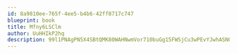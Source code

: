 ```yaml
---
id: 8a9810ee-765f-4ee5-b4b6-42ff8717c747
blueprint: book
title: Mfny6LSClm
author: UuHHIkP2hq
description: 99l1PNAgPN5X4SBtQMK80WAHNwmVor710buGg15FWSjCu3wPEvYJwhASN0kg8n72l5yc7N3jWVYQdFLKmAcDMJj8qAy62vg1qeQR
---
```

